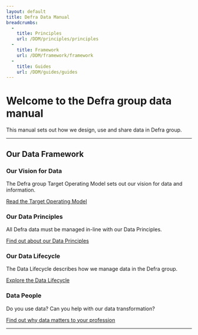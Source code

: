 ```yaml
---
layout: default
title: Defra Data Manual
breadcrumbs:
  -
    title: Principles
    url: /DDM/principles/principles
  -
    title: Framework
    url: /DDM/framework/framework
  -
    title: Guides
    url: /DDM/guides/guides
---
```


# Welcome to the Defra group data manual
This manual sets out how we design, use and share data in Defra group.

***
## Our Data Framework

### Our Vision for Data

The Defra group Target Operating Model sets out our vision for data and information.

[Read the Target Operating Model](https://intranet.defra.gov.uk/about-defra/what-we-do/strategy/target-operating-model)

### Our Data Principles

All Defra data must be managed in-line with our Data Principles.

[Find out about our Data Principles](/DDM/framework/principles)

### Our Data Lifecycle

The Data Lifecycle describes how we manage data in the Defra group.

[Explore the Data Lifecycle](/DDM/framework/lifecycle)

### Data People

Do you use data? Can you help with our data transformation?

[Find out why data matters to your profession]($)

***

